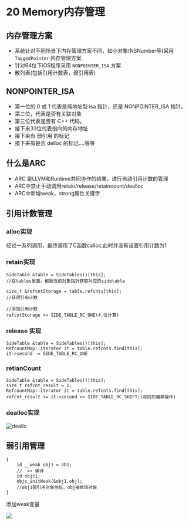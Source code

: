 # 20 Memory内存管理

## 内存管理方案
* 系统针对不同场景下内存管理方案不同，如小对象(NSNumber等)采用 `TaggedPointer` 内存管理方案.
* 针对64位下iOS程序采用 `NONPOINTER_ISA` 方案
* 散列表(包括引用计数表，弱引用表)

## NONPOINTER_ISA
* 第一位的 0 或 1 代表是纯地址型 isa 指针，还是 NONPOINTER_ISA 指针。
* 第二位，代表是否有关联对象
* 第三位代表是否有 C++ 代码。
* 接下来33位代表指向的内存地址
* 接下来有 弱引用 的标记
* 接下来有是否 delloc 的标记....等等

## 什么是ARC

* ARC 是LLVM和Runtime共同协作的结果，进行自动引用计数的管理
* ARC中禁止手动调用retain/release/retaincount/dealloc
* ARC中新增weak，strong属性关键字

## 引用计数管理
### alloc实现
经过一系列调用，最终调用了C函数calloc,此时并没有设置引用计数为1

### retain实现

```
SideTable &table = SideTables()[this];
//在tables里面，根据当前对象指针获取对应的sidetable

size_t &refcntStorage = table.refcnts[this];
//获得引用计数

//添加引用计数
refcntStorage += SIDE_TABLE_RC_ONE(4,位计算)
```

### release 实现

```
SideTable &table = SideTables()[this];
RefcountMap::iterator it = table.refcnts.find[this];
it->second -= SIDE_TABLE_RC_ONE
```

### retianCount

```
SideTable &table = SideTables()[this];
size_t refcnt_result = 1;
RefcountMap::iterator it = table.refcnts.find[this];
refcnt_result += it->second >> SIDE_TABLE_RC_SHIFT;(将向右偏移操作)
```

### dealloc实现
![deallo](http://img.isylar.com/media/dealloc.png)

## 弱引用管理

```
{
    id __weak obj1 = ob1; 
    //  => 编译 
    id objc1;
    objc_initWeak(&obj1,obj);
    //obj1弱引用对象地址，obj被修饰对象
}
```

添加weak变量

![](http://img.isylar.com/media/15475622619941.jpg)

